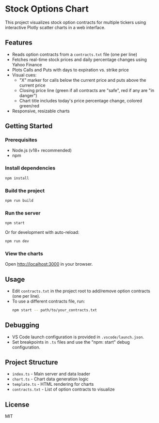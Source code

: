 # Stock Options Chart

This project visualizes stock option contracts for multiple tickers using interactive Plotly scatter charts in a web interface.

## Features

- Reads option contracts from a `contracts.txt` file (one per line)
- Fetches real-time stock prices and daily percentage changes using Yahoo Finance
- Plots Calls and Puts with days to expiration vs. strike price
- Visual cues:
  - "X" marker for calls below the current price and puts above the current price
  - Closing price line (green if all contracts are "safe", red if any are "in danger")
  - Chart title includes today's price percentage change, colored green/red
- Responsive, resizable charts

## Getting Started

### Prerequisites

- Node.js (v18+ recommended)
- npm

### Install dependencies

```sh
npm install
```

### Build the project

```sh
npm run build
```

### Run the server

```sh
npm start
```

Or for development with auto-reload:

```sh
npm run dev
```

### View the charts

Open [http://localhost:3000](http://localhost:3000) in your browser.

## Usage

- Edit `contracts.txt` in the project root to add/remove option contracts (one per line).
- To use a different contracts file, run:
  ```sh
  npm start -- path/to/your_contracts.txt
  ```

## Debugging

- VS Code launch configuration is provided in `.vscode/launch.json`.
- Set breakpoints in `.ts` files and use the "npm: start" debug configuration.

## Project Structure

- `index.ts` - Main server and data loader
- `chart.ts` - Chart data generation logic
- `template.ts` - HTML rendering for charts
- `contracts.txt` - List of option contracts to visualize

## License

MIT